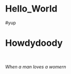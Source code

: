 # Hello_World
#yup
<html>
<head>
  <h1>Howdydoody</h1>
</head>
<br>
<body>
<p><em>When a man loves a womern</em></p>
</body>
</html>
